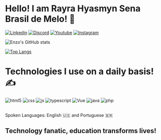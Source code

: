 # Hello! I am Rayra Hyasmyn Sena Brasil de Melo! 👋

[![Linkedin](https://img.shields.io/badge/LinkedIn-0077B5?style=for-the-badge&logo=linkedin&logoColor=white)](https://www.linkedin.com/in/rayra-hyasmym-397b81190/)
[![Discord](https://img.shields.io/badge/Discord-7289DA?style=for-the-badge&logo=discord&logoColor=white)](https://discord.com/channels/@me)
[![Youtube](https://img.shields.io/badge/YouTube-FF0000?style=for-the-badge&logo=youtube&logoColor=white)](https://www.youtube.com/channel/UCFcwAG4IT8gwAUVpLV5DGkA)
[![Instagram](https://img.shields.io/badge/Instagram-E4405F?style=for-the-badge&logo=instagram&logoColor=white)](https://www.instagram.com/eenzo_fariasw)

![Enzo's GitHub stats](https://github-readme-stats.vercel.app/api?username=EnzoMoraes-full&show_icons=true&theme=synthwave)

[![Top Langs](https://github-readme-stats.vercel.app/api/top-langs/?username=EnzoMoraes-full&layout=compact)](https://github.com/anuraghazra/github-readme-stats)
# Technologies I use on a daily basis! ✍️

<div style="display: inline_block">
    <img align="center" alt="html5" src="https://img.shields.io/badge/HTML5-E34F26?style=for-the-badge&logo=html5&logoColor=white">
     <img align="center" alt="css" src="https://img.shields.io/badge/CSS3-1572B6?style=for-the-badge&logo=css3&logoColor=white">
      <img align="center" alt="js" src="https://img.shields.io/badge/JavaScript-F7DF1E?style=for-the-badge&logo=javascript&logoColor=black"> 
       <img align="center" alt="typescript" src="https://img.shields.io/badge/TypeScript-007ACC?style=for-the-badge&logo=typescript&logoColor=white"> 
       <img align="center" alt="Vue" src="https://img.shields.io/badge/Vue.js-35495E?style=for-the-badge&logo=vue.js&logoColor=4FC08D"> 
        <img align="center" alt="java" src="https://img.shields.io/badge/Java-ED8B00?style=for-the-badge&logo=openjdk&logoColor=white">
       <img align="center" alt="php" src="https://img.shields.io/badge/PHP-777BB4?style=for-the-badge&logo=php&logoColor=white">
</div><br>

 Spoken Languages: English 🇺🇸 and Portuguese 🇧🇷

## Technology fanatic, education transforms lives!

